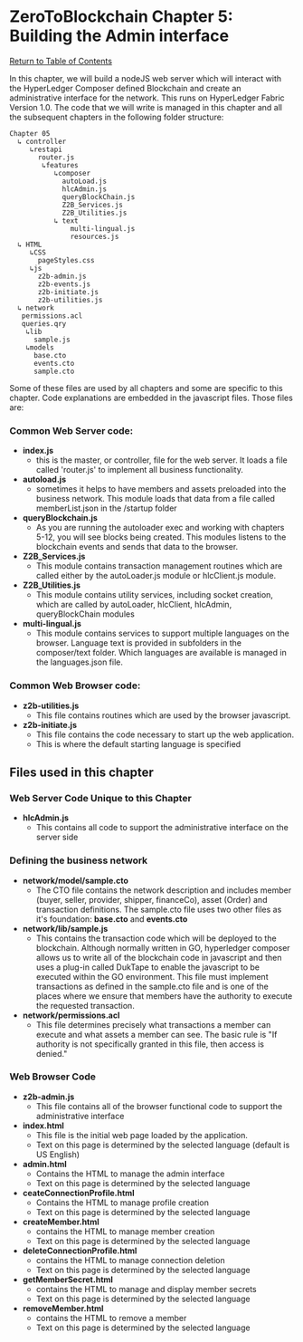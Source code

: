 # ZeroToBlockchain Chapter 5: Building the Admin interface

[Return to Table of Contents](../README.pdf)

In this chapter, we will build a nodeJS web server which will interact with the HyperLedger Composer defined Blockchain and create an administrative interface for the network. This runs on HyperLedger Fabric Version 1.0. The code that we will write is managed in this chapter and all the subsequent chapters in the following folder structure:

```
Chapter 05
  ↳ controller
     ↳restapi
       router.js
        ↳features
           ↳composer
             autoLoad.js
             hlcAdmin.js
             queryBlockChain.js
             Z2B_Services.js
             Z2B_Utilities.js
           ↳ text
               multi-lingual.js
               resources.js
  ↳ HTML
     ↳CSS
       pageStyles.css
     ↳js
       z2b-admin.js
       z2b-events.js
       z2b-initiate.js
       z2b-utilities.js
  ↳ network
   permissions.acl
   queries.qry
    ↳lib
      sample.js
    ↳models
      base.cto
      events.cto
      sample.cto
```
Some of these files are used by all chapters and some are specific to this chapter. Code explanations are embedded in the javascript files. Those files are: 
### Common Web Server code:
 - **index.js**
   - this is the master, or controller, file for the web server. It loads a file called 'router.js'  to implement all business functionality.
 - **autoload.js**
   - sometimes it helps to have members and assets preloaded into the business network. This module loads that data from a file called memberList.json in the /startup folder
 - **queryBlockchain.js**
   - As you are running the autoloader exec and working with chapters 5-12, you will see blocks being created. This modules listens to the blockchain events and sends that data to the browser. 
 - **Z2B_Services.js**
   - This module contains transaction management routines which are called either by the autoLoader.js module or hlcClient.js module.
 - **Z2B_Utilities.js**
   - This module contains utility services, including socket creation, which are called by autoLoader, hlcClient, hlcAdmin, queryBlockChain modules
 - **multi-lingual.js**
   - This module contains services to support multiple languages on the browser. Language text is provided in subfolders in the composer/text folder. Which languages are available is managed in the languages.json file.  

 
 ### Common Web Browser code:
  - **z2b-utilities.js**
    - This file contains routines which are used by the browser javascript. 
  - **z2b-initiate.js**
    - This file contains the code necessary to start up the web application. 
    - This is where the default starting language is specified

## Files used in this chapter
### Web Server Code Unique to this Chapter
 - **hlcAdmin.js**
   - This contains all code to support the administrative interface on the server side

### Defining the business network
 - **network/model/sample.cto**
   - The CTO file contains the network description and includes member (buyer, seller, provider, shipper, financeCo), asset (Order) and transaction definitions. The sample.cto file uses two other files as it's foundation: **base.cto** and **events.cto**
 - **network/lib/sample.js**
   - This contains the transaction code which will be deployed to the blockchain. Although normally written in GO, hyperledger composer allows us to write all of the blockchain code in javascript and then uses a plug-in called DukTape to enable the javascript to be executed within the GO environment. This file must implement transactions as defined in the sample.cto file and is one of the places where we ensure that members have the authority to execute the requested transaction.
 - **network/permissions.acl**
   - This file determines precisely what transactions a member can execute and what assets a member can see. The basic rule is "If authority is not specifically granted in this file, then access is denied."

### Web Browser Code 
 - **z2b-admin.js**
   - This file contains all of the browser functional code to support the administrative interface
 - **index.html**
   - This file is the initial web page loaded by the application.
   - Text on this page is determined by the selected language (default is US English) 
 - **admin.html**
   - Contains the HTML to manage the admin interface
   - Text on this page is determined by the selected language 
 - **ceateConnectionProfile.html**
   - Contains the HTML to manage profile creation
   - Text on this page is determined by the selected language 
 - **createMember.html**
   - contains the HTML to manage member creation
   - Text on this page is determined by the selected language 
 - **deleteConnectionProfile.html**
   - contains the HTML to manage connection deletion
   - Text on this page is determined by the selected language 
 - **getMemberSecret.html**
   - contains the HTML to manage and display member secrets
   - Text on this page is determined by the selected language 
 - **removeMember.html**
   - contains the HTML to remove a member
   - Text on this page is determined by the selected language 

  